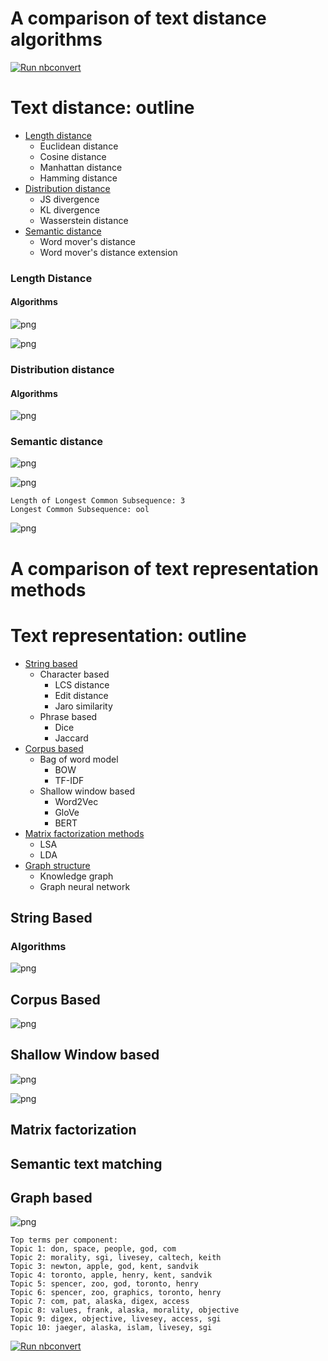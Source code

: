 # A comparison of text distance algorithms

[![Run nbconvert](https://github.com/micheledinelli/text-distances/actions/workflows/readme.yaml/badge.svg)](https://github.com/micheledinelli/text-distances/actions/workflows/readme.yaml)

# Text distance: outline

- [Length distance](#length-distance)
  - Euclidean distance
  - Cosine distance
  - Manhattan distance
  - Hamming distance
- [Distribution distance](#distribution-distance)
  - JS divergence
  - KL divergence
  - Wasserstein distance
- [Semantic distance](#semantic-distance)
  - Word mover's distance
  - Word mover's distance extension

### Length Distance <a id="length-distance"></a>

#### Algorithms


    
![png](text-distance-analysis_files/text-distance-analysis_10_0.png)
    



    
![png](text-distance-analysis_files/text-distance-analysis_12_0.png)
    


### Distribution distance

#### Algorithms


    
![png](text-distance-analysis_files/text-distance-analysis_17_0.png)
    


### Semantic distance


    
![png](text-distance-analysis_files/text-distance-analysis_21_0.png)
    



    
![png](text-distance-analysis_files/text-distance-analysis_22_0.png)
    


    Length of Longest Common Subsequence: 3
    Longest Common Subsequence: ool



    
![png](text-distance-analysis_files/text-distance-analysis_24_1.png)
    

# A comparison of text representation methods

# Text representation: outline

- [String based](#string-based)
  - Character based
    - LCS distance
    - Edit distance
    - Jaro similarity
  - Phrase based
    - Dice
    - Jaccard 
- [Corpus based](#corpus-based)
  - Bag of word model
    - BOW
    - TF-IDF 
  - Shallow window based
    - Word2Vec
    - GloVe
    - BERT
- [Matrix factorization methods](#matrix-factorization)
  - LSA
  - LDA
- [Graph structure](#graph-based)
  - Knowledge graph
  - Graph neural network

## String Based

### Algorithms


    
![png](text-representation-analysis_files/text-representation-analysis_10_0.png)
    


## Corpus Based


    
![png](text-representation-analysis_files/text-representation-analysis_13_0.png)
    


## Shallow Window based


    
![png](text-representation-analysis_files/text-representation-analysis_15_0.png)
    



    
![png](text-representation-analysis_files/text-representation-analysis_16_0.png)
    


## Matrix factorization

## Semantic text matching

## Graph based


    
![png](text-representation-analysis_files/text-representation-analysis_21_0.png)
    


    Top terms per component:
    Topic 1: don, space, people, god, com
    Topic 2: morality, sgi, livesey, caltech, keith
    Topic 3: newton, apple, god, kent, sandvik
    Topic 4: toronto, apple, henry, kent, sandvik
    Topic 5: spencer, zoo, god, toronto, henry
    Topic 6: spencer, zoo, graphics, toronto, henry
    Topic 7: com, pat, alaska, digex, access
    Topic 8: values, frank, alaska, morality, objective
    Topic 9: digex, objective, livesey, access, sgi
    Topic 10: jaeger, alaska, islam, livesey, sgi

[![Run nbconvert](https://github.com/micheledinelli/text-distances/actions/workflows/readme.yaml/badge.svg?branch=main)](https://github.com/micheledinelli/text-distances/actions/workflows/readme.yaml)
